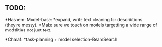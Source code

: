 ## TODO:
*Hashem: Model-base:
        *expand, write text cleaning for describtions (they're messy).
        *Make sure we touch on models targetting a wide range of modalities not just text.

*Charaf: 
        *task-planning + model selection-BeamSearch